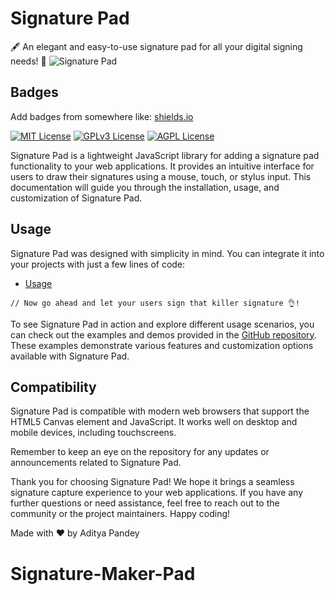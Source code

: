 # Signature Pad

🖋️ An elegant and easy-to-use signature pad for all your digital signing needs! 📝
![Signature Pad](./demo.gif)

## Badges

Add badges from somewhere like: [shields.io](https://shields.io/)

[![MIT License](https://img.shields.io/badge/License-MIT-green.svg)](https://choosealicense.com/licenses/mit/)
[![GPLv3 License](https://img.shields.io/badge/License-GPL%20v3-yellow.svg)](https://opensource.org/licenses/)
[![AGPL License](https://img.shields.io/badge/license-AGPL-blue.svg)](http://www.gnu.org/licenses/agpl-3.0)


Signature Pad is a lightweight JavaScript library for adding a signature pad functionality to your web applications. It provides an intuitive interface for users to draw their signatures using a mouse, touch, or stylus input. This documentation will guide you through the installation, usage, and customization of Signature Pad.


## Usage

Signature Pad was designed with simplicity in mind. You can integrate it into your projects with just a few lines of code:

* [Usage]()

```// Now go ahead and let your users sign that killer signature 👌!```


To see Signature Pad in action and explore different usage scenarios, you can check out the examples and demos provided in the [GitHub repository](). These examples demonstrate various features and customization options available with Signature Pad.




## Compatibility

Signature Pad is compatible with modern web browsers that support the HTML5 Canvas element and JavaScript. It works well on desktop and mobile devices, including touchscreens.



Remember to keep an eye on the repository for any updates or announcements related to Signature Pad.

Thank you for choosing Signature Pad! We hope it brings a seamless signature capture experience to your web applications. If you have any further questions or need assistance, feel free to reach out to the community or the project maintainers. Happy coding!

Made with ❤️ by Aditya Pandey
# Signature-Maker-Pad
